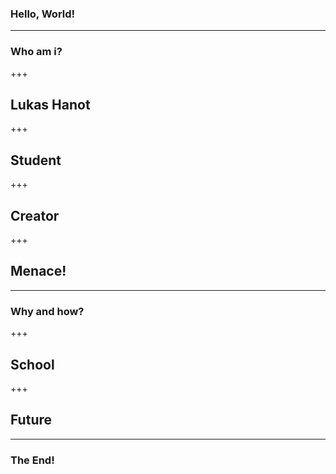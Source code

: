 ### Hello, World!

---

### Who am i?

+++

## Lukas Hanot

+++

## Student

+++

## Creator

+++

## Menace!

---

### Why and how?

+++

## School

+++

## Future

---

### The End!

